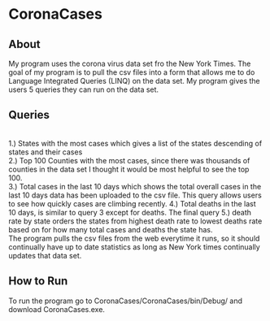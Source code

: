 # CoronaCases #
## About ##
My program uses the corona virus data set fro the New York Times. The goal of my program is to pull the csv files into a form that allows me to do Language Integrated Queries (LINQ) on the data set. My program gives the users 5 queries they can run on the data set.
## Queries ##
<br>1.) States with the most cases which gives a list of the states descending of states and their cases <br> 
2.) Top 100 Counties with the most cases, since there was thousands of counties in the data set I thought it would be most helpful to see the top 100.<br> 
3.) Total cases in the last 10 days which shows the total overall cases in the last 10 days data has been uploaded to the csv file. This query allows users to see how quickly cases are climbing recently. 
4.) Total deaths in the last 10 days, is similar to query 3 except for deaths. The final query 
5.) death rate by state orders the states from highest death rate to lowest deaths rate based on for how many total cases and deaths the state has. <br>
The program pulls the csv files from the web everytime it runs, so it should continually have up to date statistics as long as New York times continually updates that data set.
## How to Run ##
To run the program go to CoronaCases/CoronaCases/bin/Debug/ and download CoronaCases.exe.

